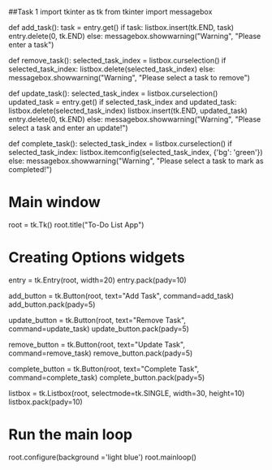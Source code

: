 
##Task 1
import tkinter as tk
from tkinter import messagebox



def add_task():
    task = entry.get()
    if task:
        listbox.insert(tk.END, task)
        entry.delete(0, tk.END)
    else:
        messagebox.showwarning("Warning", "Please enter a task")

def remove_task():
    selected_task_index = listbox.curselection()
    if selected_task_index:
        listbox.delete(selected_task_index)
    else:
        messagebox.showwarning("Warning", "Please select a task to remove")

def update_task():
    selected_task_index = listbox.curselection()
    updated_task = entry.get()
    if selected_task_index and updated_task:
        listbox.delete(selected_task_index)
        listbox.insert(tk.END, updated_task)
        entry.delete(0, tk.END)
    else:
        messagebox.showwarning("Warning", "Please select a task and enter an update!")

def complete_task():
    selected_task_index = listbox.curselection()
    if selected_task_index:
        listbox.itemconfig(selected_task_index, {'bg': 'green'})
    else:
        messagebox.showwarning("Warning", "Please select a task to mark as completed!")

# Main window
root = tk.Tk()
root.title("To-Do List App")

# Creating Options widgets
entry = tk.Entry(root, width=20)
entry.pack(pady=10)

add_button = tk.Button(root, text="Add Task", command=add_task)
add_button.pack(pady=5)

update_button = tk.Button(root, text="Remove Task", command=update_task)
update_button.pack(pady=5)

remove_button = tk.Button(root, text="Update Task", command=remove_task)
remove_button.pack(pady=5)

complete_button = tk.Button(root, text="Complete Task", command=complete_task)
complete_button.pack(pady=5)

listbox = tk.Listbox(root, selectmode=tk.SINGLE, width=30, height=10)
listbox.pack(pady=10)

# Run the main loop
root.configure(background ='light blue')
root.mainloop()

